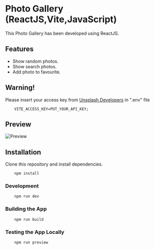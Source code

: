 # Photo Gallery (ReactJS,Vite,JavaScript)

This Photo Gallery has been developed using ReactJS.

## Features

- Show random photos.
- Show search photos.
- Add photo to favourite.

## Warning!

Please insert your access key from [Unsplash Developers](https://unsplash.com/developers) in ".env" file

        VITE_ACCESS_KEY=PUT_YOUR_API_KEY;

## Preview

![Preview](https://github.com/parunchxi/React-Photo-Gallery/assets/127289841/8a9bc35e-e184-4034-aa54-4eaaed5a4085)

## Installation

Clone this repository and install dependencies.

        npm install

### Development

        npm run dev

### Building the App

        npm run build

### Testing the App Locally

        npm run preview
